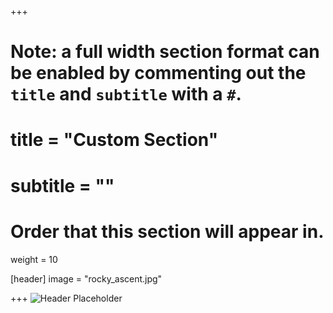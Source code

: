 +++

# Note: a full width section format can be enabled by commenting out the `title` and `subtitle` with a `#`.
# title = "Custom Section"
# subtitle = ""

# Order that this section will appear in.
weight = 10

[header]
image = "rocky_ascent.jpg"

+++
![Header Placeholder](rocky_ascent.jpg)